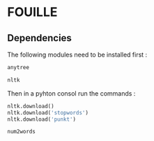 # FOUILLE

## Dependencies 

The following modules need to be installed first :

```python
anytree
```

```python 
nltk
```

Then in a pyhton consol run the commands :
 ```python
 nltk.download()
 nltk.download('stopwords')
 nltk.download('punkt')
```

```python
num2words
```

